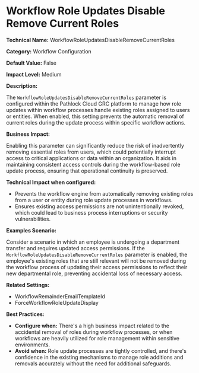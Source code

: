 # Workflow Role Updates Disable Remove Current Roles

**Technical Name:** WorkflowRoleUpdatesDisableRemoveCurrentRoles

**Category:** Workflow Configuration

**Default Value:** False

**Impact Level:** Medium

**Description:**

The `WorkflowRoleUpdatesDisableRemoveCurrentRoles` parameter is configured within the Pathlock Cloud GRC platform to manage how role updates within workflow processes handle existing roles assigned to users or entities. When enabled, this setting prevents the automatic removal of current roles during the update process within specific workflow actions. 

**Business Impact:**

Enabling this parameter can significantly reduce the risk of inadvertently removing essential roles from users, which could potentially interrupt access to critical applications or data within an organization. It aids in maintaining consistent access controls during the workflow-based role update process, ensuring that operational continuity is preserved.

**Technical Impact when configured:**

- Prevents the workflow engine from automatically removing existing roles from a user or entity during role update processes in workflows.
- Ensures existing access permissions are not unintentionally revoked, which could lead to business process interruptions or security vulnerabilities.

**Examples Scenario:**

Consider a scenario in which an employee is undergoing a department transfer and requires updated access permissions. If the `WorkflowRoleUpdatesDisableRemoveCurrentRoles` parameter is enabled, the employee's existing roles that are still relevant will not be removed during the workflow process of updating their access permissions to reflect their new departmental role, preventing accidental loss of necessary access.

**Related Settings:**

- WorkflowRemainderEmailTemplateId
- ForceWorkflowRoleUpdateDisplay

**Best Practices:** 

- **Configure when:** There's a high business impact related to the accidental removal of roles during workflow processes, or when workflows are heavily utilized for role management within sensitive environments.
- **Avoid when:** Role update processes are tightly controlled, and there's confidence in the existing mechanisms to manage role additions and removals accurately without the need for additional safeguards.